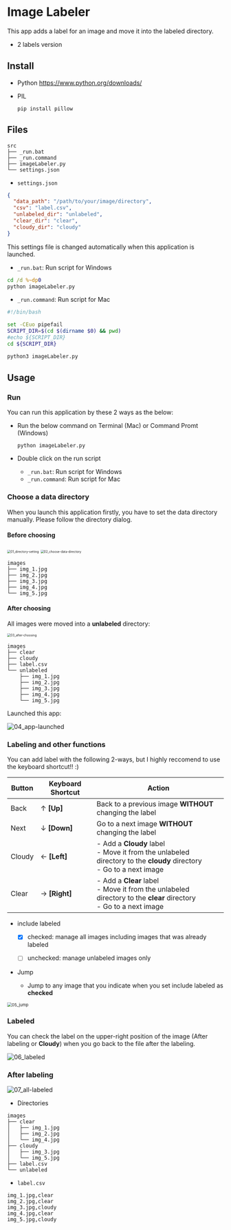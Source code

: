# Image Labeler

This app adds a label for an image and move it into the labeled directory. 

- 2 labels version



## Install

- Python
  https://www.python.org/downloads/

- PIL
  ```
  pip install pillow
  ```



## Files

```
src
├── _run.bat
├── _run.command
├── imageLabeler.py
└── settings.json
```



- `settings.json`

```json
{
  "data_path": "/path/to/your/image/directory",
  "csv": "label.csv",
  "unlabeled_dir": "unlabeled",
  "clear_dir": "clear",
  "cloudy_dir": "cloudy"
}
```

This settings file is changed automatically when this application is launched. 



- `_run.bat`: Run script for Windows

```bat
cd /d %~dp0
python imageLabeler.py
```



- `_run.command`: Run script for Mac

```bash
#!/bin/bash

set -CEuo pipefail
SCRIPT_DIR=$(cd $(dirname $0) && pwd)
#echo ${SCRIPT_DIR}
cd ${SCRIPT_DIR}

python3 imageLabeler.py
```



## Usage

### Run

You can run this application by these 2 ways as the below: 

- Run the below command on Terminal (Mac) or Command Promt (Windows)
  ```
  python imageLabeler.py
  ```

- Double click on the run script
  - `_run.bat`: Run script for Windows
  - `_run.command`: Run script for Mac



### Choose a data directory

When you launch this application firstly, you have to set the data directory manually. 
Please follow the directory dialog. 

#### Before choosing

<img src="data/01_directory-setting.png" alt="01_directory-setting" style="zoom:50%;" />

<img src="data/02_choose-data-directory.png" alt="02_choose-data-directory" style="zoom:50%;" />

```
images
├── img_1.jpg
├── img_2.jpg
├── img_3.jpg
├── img_4.jpg
└── img_5.jpg
```



#### After choosing

All images were moved into a **unlabeled** directory: 

<img src="data/03_after-choosing.png" alt="03_after-choosing" style="zoom:50%;" />

```
images
├── clear
├── cloudy
├── label.csv
└── unlabeled
    ├── img_1.jpg
    ├── img_2.jpg
    ├── img_3.jpg
    ├── img_4.jpg
    └── img_5.jpg
```



Launched this app: 

![04_app-launched](data/04_app-launched.png)



### Labeling and other functions

You can add label with the following 2-ways, but I highly reccomend to use the keyboard shortcut!! :)

| Button | Keyboard Shortcut | Action                                                       |
| ------ | ----------------- | ------------------------------------------------------------ |
| Back   | ↑  **[Up]**       | Back to a previous image **WITHOUT** changing the label      |
| Next   | ↓  **[Down]**     | Go to a next image **WITHOUT** changing the label            |
| Cloudy | ← **[Left]**      | - Add a **Cloudy** label<br />- Move it from the unlabeled directory to the **cloudy** directory<br />- Go to a next image |
| Clear  | → **[Right]**     | - Add a **Clear** label<br />- Move it from the unlabeled directory to the **clear** directory<br />- Go to a next image |

- include labeled

  - [x] checked: manage all images including images that was already labeled

  - [ ] unchecked: manage unlabeled images only

- Jump
  - Jump to any image that you indicate when you set include labeled as **checked**

<img src="data/05_jump.png" alt="05_jump" style="zoom:67%;" />



### Labeled

You can check the label on the upper-right position of the image (After labeling or **Cloudy**) when you go back to the file after the labeling. 

![06_labeled](data/06_labeled.png)



### After labeling

![07_all-labeled](data/07_all-labeled.png)



- Directories

```
images
├── clear
│   ├── img_1.jpg
│   ├── img_2.jpg
│   └── img_4.jpg
├── cloudy
│   ├── img_3.jpg
│   └── img_5.jpg
├── label.csv
└── unlabeled
```



- `label.csv`

```
img_1.jpg,clear
img_2.jpg,clear
img_3.jpg,cloudy
img_4.jpg,clear
img_5.jpg,cloudy
```



